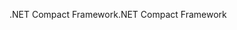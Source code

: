 <span data-ttu-id="bb448-101">.NET Compact Framework</span><span class="sxs-lookup"><span data-stu-id="bb448-101">.NET Compact Framework</span></span>
